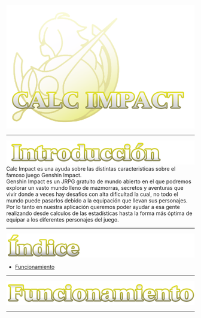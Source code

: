 <div align="center">
<img src="Imgs\logo.png">
  </div>
  
___

<img src="Imgs\index.png">
Calc Impact es una ayuda sobre las distintas caracteristicas sobre el famoso juego Genshin Impact. <br>
Genshin Impact es un JRPG gratuito de mundo abierto en el que podremos explorar un vasto mundo lleno de mazmorras, secretos y aventuras que vivir donde a veces
hay desafios con alta dificultad la cual, no todo el mundo puede pasarlos debido a la equipación que llevan sus personajes.
Por lo tanto en nuestra aplicación queremos poder ayudar a esa gente realizando desde calculos de las estadísticas hasta la forma más óptima de equipar a los diferentes personajes del juego.

  
___

<img src="Imgs\indice.png">

  - [Funcionamiento](#id1)

___

[<img src="Imgs\function.png">]("https://github.com/Tomhuel/proyecto-ets-daw/wiki/Funcionamiento") <a name="id1"></a> 


___

